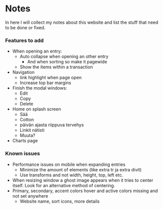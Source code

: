 # Notes
In here I will collect my notes about this website and list the stuff that need to be done or fixed.

### Features to add
- When opening an entry:
    - Auto collapse when opening an other entry
        - And when sorting so make it pagewide
    - Show the items within a transaction
- Navigation
    - link highlight when page open
    - Increase top bar margins
- Finish the modal windows:
    - Edit
    - Copy
    - Delete
- Home on splash screen
    - Sää
    - Cotton
    - päivän ajasta riippuva tervehys
    - Linkit nätisti
    - Muuta?
- Charts page

### Known issues
- Performance issues on mobile when expanding entries
    - Minimize the amount of elements (like extra tr ja extra divit)
    - Use transforms and not width, height, top, left etc.
- When resizing window a ghost image appears when it tries to center itself. Look for an alternative method of centering.
- Primary, secondary, accent colors hover and active colors missing and not set anywhere
    - Website name, sort icons, more details